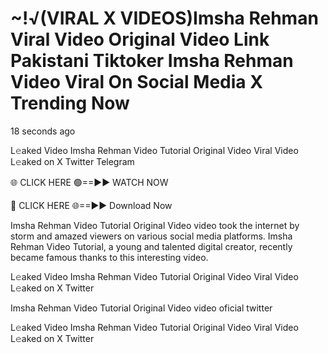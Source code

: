 # ~!√(VIRAL X VIDEOS)Imsha Rehman Viral Video Original Video Link Pakistani Tiktoker Imsha Rehman Video Viral On Social Media X Trending Now
18 seconds ago



L𝚎aked Video Imsha Rehman Video Tutorial Original Video Viral Video L𝚎aked on X Twitter Telegram



🌐 CLICK HERE 🟢==►► WATCH NOW



🔴 CLICK HERE 🌐==►► Download Now 



Imsha Rehman Video Tutorial Original Video video took the internet by storm and amazed viewers on various social media platforms. Imsha Rehman Video Tutorial, a young and talented digital creator, recently became famous thanks to this interesting video.



L𝚎aked Video Imsha Rehman Video Tutorial Original Video Viral Video L𝚎aked on X Twitter



Imsha Rehman Video Tutorial Original Video video oficial twitter



L𝚎aked Video Imsha Rehman Video Tutorial Original Video Viral Video L𝚎aked on X Twitter

